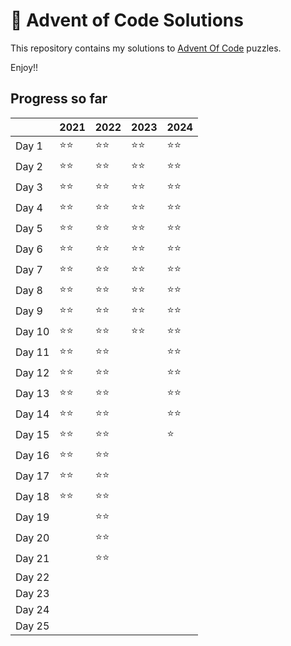 # 🎄 Advent of Code Solutions

This repository contains my solutions to [Advent Of Code](https://adventofcode.com/) puzzles.


Enjoy!!


## Progress so far

|        | 2021 | 2022 | 2023 | 2024 |
| ------ | ---- | ---- | ---- | ---- |
| Day 1  | ⭐⭐ | ⭐⭐ | ⭐⭐ | ⭐⭐ |
| Day 2  | ⭐⭐ | ⭐⭐ | ⭐⭐ | ⭐⭐ |
| Day 3  | ⭐⭐ | ⭐⭐ | ⭐⭐ | ⭐⭐ |
| Day 4  | ⭐⭐ | ⭐⭐ | ⭐⭐ | ⭐⭐ |
| Day 5  | ⭐⭐ | ⭐⭐ | ⭐⭐ | ⭐⭐ |
| Day 6  | ⭐⭐ | ⭐⭐ | ⭐⭐ | ⭐⭐ |
| Day 7  | ⭐⭐ | ⭐⭐ | ⭐⭐ | ⭐⭐ |
| Day 8  | ⭐⭐ | ⭐⭐ | ⭐⭐ | ⭐⭐ |
| Day 9  | ⭐⭐ | ⭐⭐ | ⭐⭐ | ⭐⭐ |
| Day 10 | ⭐⭐ | ⭐⭐ | ⭐⭐ | ⭐⭐ |
| Day 11 | ⭐⭐ | ⭐⭐ |      | ⭐⭐ |
| Day 12 | ⭐⭐ | ⭐⭐ |      | ⭐⭐ |
| Day 13 | ⭐⭐ | ⭐⭐ |      | ⭐⭐ |
| Day 14 | ⭐⭐ | ⭐⭐ |      | ⭐⭐ |      
| Day 15 | ⭐⭐ | ⭐⭐ |      | ⭐   |
| Day 16 | ⭐⭐ | ⭐⭐ |      |      |
| Day 17 | ⭐⭐ | ⭐⭐ |      |      |
| Day 18 | ⭐⭐ | ⭐⭐ |      |      |
| Day 19 |      | ⭐⭐ |      |      |
| Day 20 |      | ⭐⭐ |      |      |
| Day 21 |      | ⭐⭐ |      |      |
| Day 22 |      |      |      |      |
| Day 23 |      |      |      |      |
| Day 24 |      |      |      |      |
| Day 25 |      |      |      |      |
